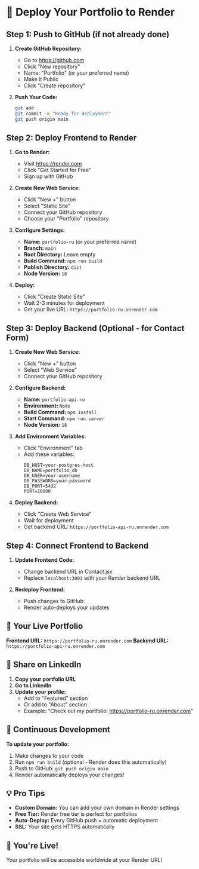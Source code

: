 # 🚀 Deploy Your Portfolio to Render

## Step 1: Push to GitHub (if not already done)

1. **Create GitHub Repository:**
   - Go to https://github.com
   - Click "New repository"
   - Name: "Portfolio" (or your preferred name)
   - Make it Public
   - Click "Create repository"

2. **Push Your Code:**
   ```bash
   git add .
   git commit -m "Ready for deployment"
   git push origin main
   ```

## Step 2: Deploy Frontend to Render

1. **Go to Render:**
   - Visit https://render.com
   - Click "Get Started for Free"
   - Sign up with GitHub

2. **Create New Web Service:**
   - Click "New +" button
   - Select "Static Site"
   - Connect your GitHub repository
   - Choose your "Portfolio" repository

3. **Configure Settings:**
   - **Name:** `portfolio-ru` (or your preferred name)
   - **Branch:** `main`
   - **Root Directory:** Leave empty
   - **Build Command:** `npm run build`
   - **Publish Directory:** `dist`
   - **Node Version:** `18`

4. **Deploy:**
   - Click "Create Static Site"
   - Wait 2-3 minutes for deployment
   - Get your live URL: `https://portfolio-ru.onrender.com`

## Step 3: Deploy Backend (Optional - for Contact Form)

1. **Create New Web Service:**
   - Click "New +" button
   - Select "Web Service"
   - Connect your GitHub repository

2. **Configure Backend:**
   - **Name:** `portfolio-api-ru`
   - **Environment:** `Node`
   - **Build Command:** `npm install`
   - **Start Command:** `npm run server`
   - **Node Version:** `18`

3. **Add Environment Variables:**
   - Click "Environment" tab
   - Add these variables:
     ```
     DB_HOST=your-postgres-host
     DB_NAME=portfolio_db
     DB_USER=your-username
     DB_PASSWORD=your-password
     DB_PORT=5432
     PORT=10000
     ```

4. **Deploy Backend:**
   - Click "Create Web Service"
   - Wait for deployment
   - Get backend URL: `https://portfolio-api-ru.onrender.com`

## Step 4: Connect Frontend to Backend

1. **Update Frontend Code:**
   - Change backend URL in Contact.jsx
   - Replace `localhost:3001` with your Render backend URL

2. **Redeploy Frontend:**
   - Push changes to GitHub
   - Render auto-deploys your updates

## 🎯 Your Live Portfolio

**Frontend URL:** `https://portfolio-ru.onrender.com`
**Backend URL:** `https://portfolio-api-ru.onrender.com`

## 📱 Share on LinkedIn

1. **Copy your portfolio URL**
2. **Go to LinkedIn**
3. **Update your profile:**
   - Add to "Featured" section
   - Or add to "About" section
   - Example: "Check out my portfolio: https://portfolio-ru.onrender.com"

## 🔄 Continuous Development

**To update your portfolio:**
1. Make changes to your code
2. Run `npm run build` (optional - Render does this automatically)
3. Push to GitHub: `git push origin main`
4. Render automatically deploys your changes!

## 💡 Pro Tips

- **Custom Domain:** You can add your own domain in Render settings
- **Free Tier:** Render free tier is perfect for portfolios
- **Auto-Deploy:** Every GitHub push = automatic deployment
- **SSL:** Your site gets HTTPS automatically

## 🎉 You're Live!

Your portfolio will be accessible worldwide at your Render URL!
